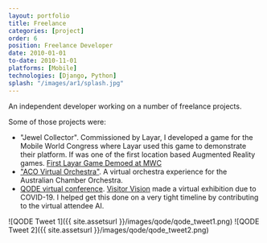 ```yaml
---
layout: portfolio
title: Freelance
categories: [project]
order: 6
position: Freelance Developer
date: 2010-01-01
to-date: 2010-11-01
platforms: [Mobile]
technologies: [Django, Python]
splash: "/images/ar1/splash.jpg"
---
```

An independent developer working on a number of freelance projects.

Some of those projects were:

- "Jewel Collector". Commissioned by Layar, I developed a game for the Mobile World Congress where Layar used this game to demonstrate their platform. If was one of the first location based Augmented Reality games. [First Layar Game Demoed at MWC](https://www.layar.com/news/blog/2010/02/14/first-layar-game-demod-at-mwc/)
- ["ACO Virtual Orchestra"](http://modprods.com/production/acovirtual/). A virtual orchestra experience for the Australian Chamber Orchestra.
- [QODE virtual conference](https://qodebrisbane.com/). [Visitor Vision](http://visitor.vision/) made a virtual exhibition due to COVID-19. I helped get this done on a very tight timeline by contributing to the virtual attendee AI.

![QODE Tweet 1]({{ site.assetsurl }}/images/qode/qode_tweet1.png)
![QODE Tweet 2]({{ site.assetsurl }}/images/qode/qode_tweet2.png)